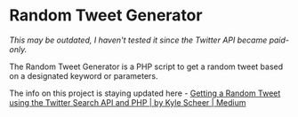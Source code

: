# Random Tweet Generator

*This may be outdated, I haven't tested it since the Twitter API became paid-only.*

The Random Tweet Generator is a PHP script to get a random tweet based on a designated keyword or parameters.

The info on this project is staying updated here - [Getting a Random Tweet using the Twitter Search API and PHP | by Kyle Scheer | Medium](https://kyletscheer.medium.com/getting-a-random-tweet-using-the-twitter-search-api-and-php-c7546c8fa080)

